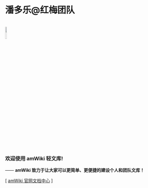 # 潘多乐@红梅团队

<br>

<img src="http://www.pedole.com/templets/pdl/images/logo.png" width="10%">

### 欢迎使用 amWiki 轻文库!
—— **amWiki 致力于让大家可以更简单、更便捷的建设个人和团队文库！**  

[ [amWiki 官网文档中心](https://amwiki.org/doc/) ]
